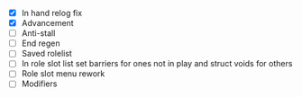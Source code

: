 - [x] In hand relog fix
- [x] Advancement
- [ ] Anti-stall
- [ ] End regen
- [ ] Saved rolelist
- [ ] In role slot list set barriers for ones not in play and struct voids for others
- [ ] Role slot menu rework
- [ ] Modifiers